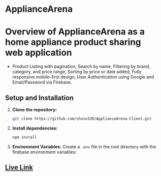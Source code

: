 # ApplianceArena

# Overview of ApplianceArena as a home appliance product sharing web application
* Product Listing with pagination, Search by name, Filtering by brand, category, and price range, Sorting by price or date added, Fully responsive mobile-first design, User Authentication using Google and Email/Password via Firebase.

## Setup and Installation

1. **Clone the repository:**
    ```bash
    git clone https://github.com/shuvo339/ApplianceArena-Client.git
    ```

2. **Install dependencies:**
    ```bash
    npm install
    ```

3. **Environment Variables:**
   Create a `.env` file in the root directory with the firebase environment variables:

## [Live Link]()
